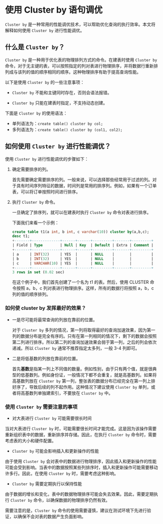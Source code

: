 # 使用 Cluster by 语句调优

`Cluster by` 是一种常用的性能调优技术，可以帮助优化查询的执行效率。本文将解释如何使用 `Cluster by` 进行性能调优。

## 什么是 `Cluster by`？

`Cluster by` 是一种用于优化表的物理排列方式的命令。在建表时使用 `Cluster by` 命令，对于无主键的表，可以按照指定的列对表进行物理排序，并将数据行重新排列成与该列的值的顺序相同的顺序。这种物理排序有助于提高查询性能。

以下是使用 `Cluster by` 的一些注意事项：

- `Cluster by` 不能和主键同时存在，否则会语法报错。

- `Cluster by` 只能在建表时指定，不支持动态创建。

下面是 `Cluster by` 的使用语法：

- 单列语法为：`create table() cluster by col;`  
- 多列语法为：`create table() cluster by (col1, col2);`  

## 如何使用 `Cluster by` 进行性能调优？

使用 `Cluster by` 进行性能调优的步骤如下：

1. 确定需要排序的列。

    首先需要确定需要排序的列。一般来说，可以选择那些经常用于过滤的列。对于具有时间序列特征的数据，时间列是常用的排序列。例如，如果有一个订单表，可以将订单按照时间进行排序。

2. 执行 `Cluster by` 命令。

    一旦确定了排序列，就可以在建表时执行 `Cluster by` 命令对表进行排序。

    下面我们来看一个示例：

    ```sql
    create table t1(a int, b int, c varchar(10)) cluster by(a,b,c);
    desc t1;
    +-------+-------------+------+------+---------+-------+---------+
    | Field | Type        | Null | Key  | Default | Extra | Comment |
    +-------+-------------+------+------+---------+-------+---------+
    | a     | INT(32)     | YES  |      | NULL    |       |         |
    | b     | INT(32)     | YES  |      | NULL    |       |         |
    | c     | VARCHAR(10) | YES  |      | NULL    |       |         |
    +-------+-------------+------+------+---------+-------+---------+
    3 rows in set (0.02 sec)
    ```

    在这个例子中，我们首先创建了一个名为 t1 的表。然后，使用 CLUSTER 命令按照 a，b，c 列对表进行物理排序。这样，所有的数据行将按照 a，b，c 列的值的顺序排列。

### 如何使 cluster by 发挥最好的效果？

- 一是尽可能将最常查询的列放在靠前的位置。

   对于 `Cluster by` 多列的情况，第一列将取得最好的查询加速效果，因为第一列的数据分布是完全有序的。只有在第一列相同的情况下，剩下的数据会按照第二列进行排序。所以第二列的查询加速效果会弱于第一列，之后的列会依次递减。所以 `Cluster by` 通常不推荐指定太多列，一般 3-4 列即可。

- 二是将低基数的列放在靠前的位置。

   首先**基数**是指某一列上不同值的数量。例如性别，由于只有两个值，就是很典型的低基数列。例如身份证，一般情况下都不会重复，就是高基数列。如果将高基数列放在 `Cluster by` 第一列，整张表的数据分布已经完全在第一列上排好序了，导致后续的列不起作用。这种情况下建议使用 `Cluster by` 单列，或者将高基数列单独建索引，不要放在 `Cluster by` 中。

### 使用 `Cluster by` 需要注意的事项

- 对大表进行 `Cluster by` 可能需要很长时间

当对大表进行 `Cluster by` 时，可能需要很长时间才能完成。这是因为该操作需要重新组织表中的数据，重新排序并存储。因此，在执行 `Cluster by` 命令时，需要考虑表的大小和硬件配置。

- `Cluster by` 可能会影响插入和更新操作的性能

由于使用 `Cluster by` 会对表中的数据进行物理排序，因此插入和更新操作的性能可能会受到影响。当表中的数据按照某些列排序时，插入和更新操作可能需要移动许多行。因此，在使用 `Cluster by` 时，需要考虑这种影响。

- `Cluster by` 需要定期执行以保持性能

由于数据的增长和变化，表中的数据物理排序可能会失去效果。因此，需要定期执行 `Cluster by` 命令，以确保数据的物理排序仍然有效。

需要注意的是，`Cluster by` 命令的使用需要谨慎，建议在测试环境下先进行验证，以确保不会对表的数据产生负面影响。
